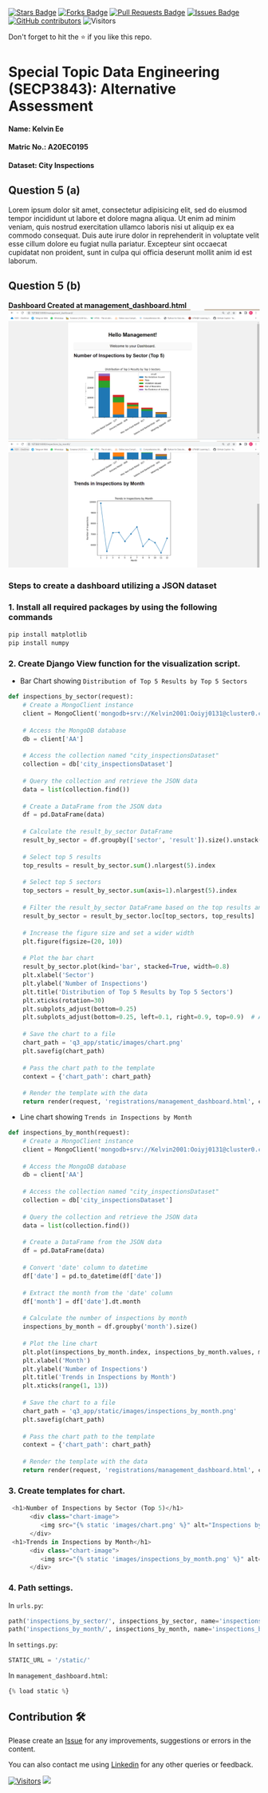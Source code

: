 <a href="https://github.com/drshahizan/SECP3843/stargazers"><img src="https://img.shields.io/github/stars/drshahizan/SECP3843" alt="Stars Badge"/></a>
<a href="https://github.com/drshahizan/SECP3843/network/members"><img src="https://img.shields.io/github/forks/drshahizan/SECP3843" alt="Forks Badge"/></a>
<a href="https://github.com/drshahizan/SECP3843/pulls"><img src="https://img.shields.io/github/issues-pr/drshahizan/SECP3843" alt="Pull Requests Badge"/></a>
<a href="https://github.com/drshahizan/SECP3843/issues"><img src="https://img.shields.io/github/issues/drshahizan/SECP3843" alt="Issues Badge"/></a>
<a href="https://github.com/drshahizan/SECP3843/graphs/contributors"><img alt="GitHub contributors" src="https://img.shields.io/github/contributors/drshahizan/SECP3843?color=2b9348"></a>
![Visitors](https://api.visitorbadge.io/api/visitors?path=https%3A%2F%2Fgithub.com%2Fdrshahizan%2FSECP3843&labelColor=%23d9e3f0&countColor=%23697689&style=flat)


Don't forget to hit the :star: if you like this repo.

# Special Topic Data Engineering (SECP3843): Alternative Assessment

#### Name: Kelvin Ee
#### Matric No.: A20EC0195
#### Dataset: City Inspections

## Question 5 (a)
Lorem ipsum dolor sit amet, consectetur adipisicing elit, sed do eiusmod tempor incididunt ut labore et dolore magna aliqua. Ut enim ad minim veniam, quis nostrud exercitation ullamco laboris nisi ut aliquip ex ea commodo consequat. Duis aute irure dolor in reprehenderit in voluptate velit esse cillum dolore eu fugiat nulla pariatur. Excepteur sint occaecat cupidatat non proident, sunt in culpa qui officia deserunt mollit anim id est laborum.

## Question 5 (b)
<b>Dashboard Created at management_dashboard.html</b>
<img src="./files/image/barchart.png">
<img src="./files/image/trend.png">

### Steps to create a dashboard utilizing a JSON dataset

### 1. Install all required packages by using the following commands
```python
pip install matplotlib
pip install numpy
```
### 2. Create Django View function for the visualization script.
- Bar Chart showing `Distribution of Top 5 Results by Top 5 Sectors`
```python
def inspections_by_sector(request):
    # Create a MongoClient instance
    client = MongoClient('mongodb+srv://Kelvin2001:Ooiyj0131@cluster0.cokgc4s.mongodb.net/')

    # Access the MongoDB database
    db = client['AA']

    # Access the collection named "city_inspectionsDataset"
    collection = db['city_inspectionsDataset']

    # Query the collection and retrieve the JSON data
    data = list(collection.find())

    # Create a DataFrame from the JSON data
    df = pd.DataFrame(data)

    # Calculate the result_by_sector DataFrame
    result_by_sector = df.groupby(['sector', 'result']).size().unstack().fillna(0)

    # Select top 5 results
    top_results = result_by_sector.sum().nlargest(5).index

    # Select top 5 sectors
    top_sectors = result_by_sector.sum(axis=1).nlargest(5).index

    # Filter the result_by_sector DataFrame based on the top results and sectors
    result_by_sector = result_by_sector.loc[top_sectors, top_results]

    # Increase the figure size and set a wider width
    plt.figure(figsize=(20, 10))

    # Plot the bar chart
    result_by_sector.plot(kind='bar', stacked=True, width=0.8)
    plt.xlabel('Sector')
    plt.ylabel('Number of Inspections')
    plt.title('Distribution of Top 5 Results by Top 5 Sectors')
    plt.xticks(rotation=30)
    plt.subplots_adjust(bottom=0.25)
    plt.subplots_adjust(bottom=0.25, left=0.1, right=0.9, top=0.9)  # Adjust the margins as needed

    # Save the chart to a file
    chart_path = 'q3_app/static/images/chart.png' 
    plt.savefig(chart_path)

    # Pass the chart path to the template
    context = {'chart_path': chart_path}

    # Render the template with the data
    return render(request, 'registrations/management_dashboard.html', context)
```

- Line chart showing `Trends in Inspections by Month`
```python
def inspections_by_month(request):
    # Create a MongoClient instance
    client = MongoClient('mongodb+srv://Kelvin2001:Ooiyj0131@cluster0.cokgc4s.mongodb.net/')

    # Access the MongoDB database
    db = client['AA']

    # Access the collection named "city_inspectionsDataset"
    collection = db['city_inspectionsDataset']

    # Query the collection and retrieve the JSON data
    data = list(collection.find())

    # Create a DataFrame from the JSON data
    df = pd.DataFrame(data)

    # Convert 'date' column to datetime
    df['date'] = pd.to_datetime(df['date'])

    # Extract the month from the 'date' column
    df['month'] = df['date'].dt.month

    # Calculate the number of inspections by month
    inspections_by_month = df.groupby('month').size()

    # Plot the line chart
    plt.plot(inspections_by_month.index, inspections_by_month.values, marker='o')
    plt.xlabel('Month')
    plt.ylabel('Number of Inspections')
    plt.title('Trends in Inspections by Month')
    plt.xticks(range(1, 13))

    # Save the chart to a file
    chart_path = 'q3_app/static/images/inspections_by_month.png'
    plt.savefig(chart_path)

    # Pass the chart path to the template
    context = {'chart_path': chart_path}

    # Render the template with the data
    return render(request, 'registrations/management_dashboard.html', context)
```

### 3. Create templates for chart.
```python
 <h1>Number of Inspections by Sector (Top 5)</h1>
      <div class="chart-image">
         <img src="{% static 'images/chart.png' %}" alt="Inspections by Sector" />
      </div>
 <h1>Trends in Inspections by Month</h1>
      <div class="chart-image">
         <img src="{% static 'images/inspections_by_month.png' %}" alt="Inspections by Sector" />
      </div>
```

### 4. Path settings.
In `urls.py`:
```python
path('inspections_by_sector/', inspections_by_sector, name='inspections_by_sector'),
path('inspections_by_month/', inspections_by_month, name='inspections_by_month'),
```
In `settings.py`:
```python
STATIC_URL = '/static/'
```
In `management_dashboard.html`:
```python
{% load static %}
```

## Contribution 🛠️
Please create an [Issue](https://github.com/drshahizan/special-topic-data-engineering/issues) for any improvements, suggestions or errors in the content.

You can also contact me using [Linkedin](https://www.linkedin.com/in/drshahizan/) for any other queries or feedback.

[![Visitors](https://api.visitorbadge.io/api/visitors?path=https%3A%2F%2Fgithub.com%2Fdrshahizan&labelColor=%23697689&countColor=%23555555&style=plastic)](https://visitorbadge.io/status?path=https%3A%2F%2Fgithub.com%2Fdrshahizan)
![](https://hit.yhype.me/github/profile?user_id=81284918)




